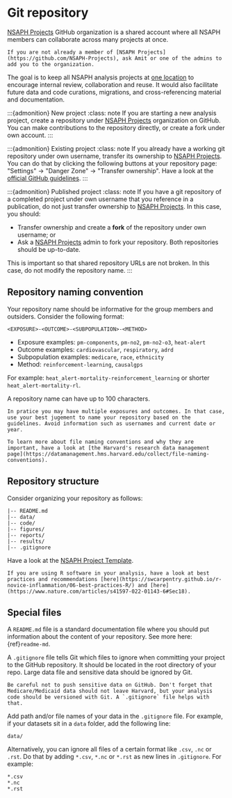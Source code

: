 # Git repository

[NSAPH Projects](https://github.com/NSAPH-Projects) GitHub organization is a shared account where all NSAPH members can collaborate across many projects at once. 

```{tip}
If you are not already a member of [NSAPH Projects](https://github.com/NSAPH-Projects), ask Amit or one of the admins to add you to the organization.
```

The goal is to keep all NSAPH analysis projects at [one location](https://github.com/NSAPH-Projects) to encourage internal review, collaboration and reuse. It would also facilitate future data and code curations, migrations, and cross-referencing material and documentation.

:::{admonition} New project 
:class: note 
If you are starting a new analysis project, create a repository under [NSAPH Projects](https://github.com/NSAPH-Projects) organization on GitHub. You can make contributions to the repository directly, or create a fork under own account.
:::

:::{admonition} Existing project 
:class: note 
If you already have a working git repository under own username, transfer its ownership to [NSAPH Projects](https://github.com/NSAPH-Projects). You can do that by clicking the following buttons at your repository page: "Settings" -> "Danger Zone" -> "Transfer ownership". Have a look at the [official GitHub guidelines](https://docs.github.com/en/repositories/creating-and-managing-repositories/transferring-a-repository).
:::

:::{admonition} Published project 
:class: note 
If you have a git repository of a completed project under own username that you reference in a publication, do not just transfer ownership to [NSAPH Projects](https://github.com/NSAPH-Projects). In this case, you should:

- Transfer ownership and create a **fork** of the repository under own username; or
- Ask a [NSAPH Projects](https://github.com/NSAPH-Projects) admin to fork your repository. Both repositories should be up-to-date.

This is important so that shared repository URLs are not broken. In this case, do not modify the repository name.
:::

## Repository naming convention

Your repository name should be informative for the group members and outsiders. Consider the following format:

```
<EXPOSURE>-<OUTCOME>-<SUBPOPULATION>-<METHOD>
```

- Exposure examples: `pm-components`, `pm-no2`, `pm-no2-o3`, `heat-alert`
- Outcome examples: `cardiovascular`, `respiratory`, `adrd`
- Subpopulation examples: `medicare`, `race`, `ethnicity`
- Method: `reinforcement-learning`, `causalgps` 

For example: `heat_alert-mortality-reinforcement_learning` or shorter `heat_alert-mortality-rl`.

A repository name can have up to 100 characters.

```{tip}
In pratice you may have multiple exposures and outcomes. In that case, use your best jugement to name your repository based on the guidelines. Avoid information such as usernames and current date or year.
```

```{note}
To learn more about file naming conventions and why they are important, have a look at [the Harvard's research data management page](https://datamanagement.hms.harvard.edu/collect/file-naming-conventions).
```


## Repository structure

Consider organizing your repository as follows:

```
|-- README.md
|-- data/
|-- code/
|-- figures/
|-- reports/
|-- results/
|-- .gitignore
```
Have a look at the [NSAPH Project Template](https://github.com/NSAPH/project_template).

```{tip}
If you are using R software in your analysis, have a look at best practices and recommendations [here](https://swcarpentry.github.io/r-novice-inflammation/06-best-practices-R/) and [here](https://www.nature.com/articles/s41597-022-01143-6#Sec18).
```

## Special files

A `README.md` file is a standard documentation file where you should put information about the content of your repository. See more here: {ref}`readme-md`.

A `.gitignore` file tells Git which files to ignore when committing your project to the GitHub repository. It should be located in the root directory of your repo. Large data file and sensitive data should be ignored by Git.

```{warning}
Be careful not to push sensitive data on GitHub. Don't forget that Medicare/Medicaid data should not leave Harvard, but your analysis code should be versioned with Git. A `.gitignore` file helps with that.
```

Add path and/or file names of your data in the `.gitignore` file. For example, if your datasets sit in a `data` folder, add the following line:

```
data/
```

Alternatively, you can ignore all files of a certain format like `.csv`, `.nc` or `.rst`. Do that by adding `*.csv`, `*.nc` or `*.rst` as new lines in `.gitignore`. For example:
```
*.csv 
*.nc
*.rst
```

